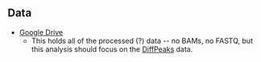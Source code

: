 ## Data

 - [Google Drive](https://drive.google.com/drive/u/0/folders/0AHbuz0M9_RpNUk9PVA)  
 	- This holds all of the processed (?) data -- no BAMs, no FASTQ, but this analysis should focus on the [DiffPeaks](https://drive.google.com/drive/folders/1-EQuJ2Fxb358VAY2kXj4Bev60ix52zae?usp=sharing) data.  

